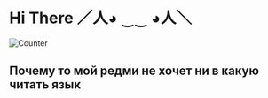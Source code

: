 # Hi There             ／人◕ ‿‿ ◕人＼

![Counter](https://count.akame.moe/@moe-counter.github)

## Почему то мой редми не хочет ни в какую читать язык
